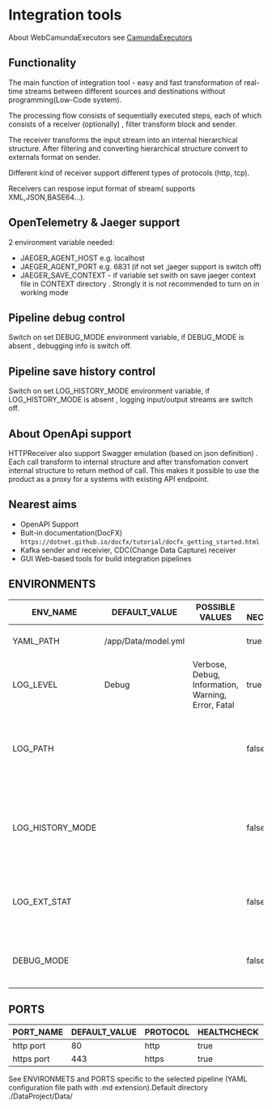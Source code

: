 # Integration tools
About WebCamundaExecutors see [CamundaExecutors](WebApiCamundaExecutors/readme.md)
## Functionality
 The main function of integration tool - easy and fast transformation of real-time streams between different sources and destinations without programming(Low-Code system).
 
 The processing flow consists of sequentially executed steps, each of which consists of a receiver (optionally) , filter transform block and sender.
 
 The receiver transforms the input stream into an internal hierarchical structure. After filtering and converting  hierarchical structure convert to externals format on sender.
 
 Different kind of receiver support different types of protocols (http, tcp).
 
 Receivers can respose input format of stream( supports XML,JSON,BASE64...).
 
## OpenTelemetry & Jaeger  support
 2 environment variable needed:
 * JAEGER_AGENT_HOST e.g. localhost
 * JAEGER_AGENT_PORT e.g. 6831 (if not set ,jaeger support is switch off)
 * JAEGER_SAVE_CONTEXT - if variable set swith on save jaeger context file in  CONTEXT directory . Strongly
 it is not recommended to turn on in working mode

## Pipeline debug control 
 Switch on set  DEBUG_MODE environment variable, if DEBUG_MODE is absent , debugging info is switch off. 

## Pipeline save history control 
 Switch on set  LOG_HISTORY_MODE environment variable, if LOG_HISTORY_MODE is absent , logging input/output streams are switch off. 

## About OpenApi support
 HTTPReceiver also support Swagger emulation (based on json definition) . Each call transform to internal structure and after transfomation convert internal structure to return method of call. 
 This makes it possible to use the product as a proxy for a systems with existing API endpoint.



## Nearest aims
* OpenAPI Support
* Bult-in documentation(DocFX) ```https://dotnet.github.io/docfx/tutorial/docfx_getting_started.html```
* Kafka sender and receivier, CDC(Change Data Capture) receiver
* GUI Web-based tools for build integration pipelines
 
 
## ENVIRONMENTS
|ENV_NAME|DEFAULT_VALUE|POSSIBLE VALUES|IS NECESSARY|DEPENDENT VARIABLES|DESCRIPTION|
| ------ | ------ | ------ | ------ | ------ | ------ |
|YAML_PATH|/app/Data/model.yml||true|None|YAML configuration file path|
|LOG_LEVEL|Debug|Verbose, Debug, Information, Warning, Error, Fatal|true|None|Logging level|
|LOG_PATH|||false|None|FilePath for logging.If variable absent-logging into default input/output |
|LOG_HISTORY_MODE|||false|None|if variable presented ,swith on save Request &Answers from extended sources |
|LOG_EXT_STAT|||false|None|if variable presented ,swith on pipeline execution statistic |
|DEBUG_MODE|||false|None|if variable presented ,swith on extended pipeline log |
## PORTS
|PORT_NAME|DEFAULT_VALUE|PROTOCOL|HEALTHCHECK|HEALTHCHEK ROUTE|METRICS|METRICS ROUTE|DESCRIPTION|
| ------ | ------ | ------ | ------ | ------ | ------ | ------ | ------ |
|http port|80|http|true|/api/Monitoring/ConsulHealthCheck|true|/api/Monitoring/getMetrics|http port|
|https port|443|https|true|/api/Monitoring/ConsulHealthCheck|true|/api/Monitoring/getMetrics|https port|


See ENVIRONMETS and PORTS  specific  to the selected pipeline (YAML configuration file path with .md extension).Default directory ./DataProject/Data/

